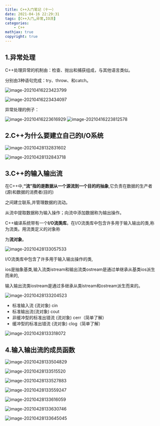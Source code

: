 ```yaml
---
title: C++入门笔记（十一）
date: 2021-04-16 22:29:31
tags: [C++入门,异常,IO流]
categories: 
	- C++
mathjax: true
copyright: true
---
```


## 1.异常处理

C++处理异常的机制由：检查、抛出和捕获组成，与其他语言类似。

分别由3种语句完成：try、throw、和catch。

<!--more-->

![image-20210416223423799](C-入门笔记（十一）/image-20210416223423799.png)

![image-20210416223434097](C-入门笔记（十一）/image-20210416223434097.png)

异常处理的例子：

![image-20210416223616929](C-入门笔记（十一）/image-20210416223616929.png) ![image-20210416223812578](C-入门笔记（十一）/image-20210416223812578.png)

## 2.C++为什么要建立自己的I/O系统

![image-20210428132831602](C-入门笔记（十一）/image-20210428132831602.png)

![image-20210428132843718](C-入门笔记（十一）/image-20210428132843718.png)

## 3.C++的输入输出流

在C++中,**“流”指的是数据从一个源流到一个目的的抽象**,它负责在数据的生产者(源)和数据的消费者(目的)

之间建立联系,并管理数据的流动。

从流中提取数据称为输入操作；向流中添加数据称为输出操作。

C++编译系统带有一个**I/O流类库**。在I/O流类库中包含许多用于输入输出的类,称为流类。用流类定义的对象称

为**流对象**。

![image-20210428133057533](C-入门笔记（十一）/image-20210428133057533.png)

I/O流类库中包含了许多用于输入输出操作的类,

 ios是抽象基类,输入流类istream和输出流类ostream是通过单继承从基类ios派生而来的,

输入输出流类iostream是通过多继承从类istream和ostream派生而来的。

![image-20210428133204523](C-入门笔记（十一）/image-20210428133204523.png)

- 标准输入流 (流对象) cin
- 标准输出流(流对象) cout
- 非缓冲型的标准出错流 (流对象) cerr（简单了解）
- 缓冲型的标准出错流 (流对象) clog（简单了解）

![image-20210428133318072](C-入门笔记（十一）/image-20210428133318072.png)

## 4.输入输出流的成员函数

![image-20210428133504829](C-入门笔记（十一）/image-20210428133504829.png)

![image-20210428133515520](C-入门笔记（十一）/image-20210428133515520.png)

![image-20210428133527883](C-入门笔记（十一）/image-20210428133527883.png)

![image-20210428133559247](C-入门笔记（十一）/image-20210428133559247.png)

![image-20210428133616059](C-入门笔记（十一）/image-20210428133616059.png)

![image-20210428133630746](C-入门笔记（十一）/image-20210428133630746.png)

![image-20210428133645045](C-入门笔记（十一）/image-20210428133645045.png)

